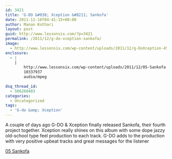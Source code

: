 ```yaml
---
id: 3421
title: 'G-DO &#038; Xception &#8211; Sankofa'
date: 2011-12-16T04:41:15+00:00
author: Manan Kothari
layout: post
guid: http://www.lessonsix.com/?p=3421
permalink: /2011/12/g-do-xception-sankofa/
image:
  - http://www.lessonsix.com/wp-content/uploads/2011/12/g-DoXception-450x450.jpg
enclosure:
  - |
    |
        http://www.lessonsix.com/wp-content/uploads/2011/12/05-Sankofa.mp3
        10337937
        audio/mpeg
        
dsq_thread_id:
  - 506260403
categories:
  - Uncategorized
tags:
  - 'G-do &amp; Xception'
---
```

A couple of days ago G-DO & Xception finally released Sankofa, their fourth project together. Xception really shines on this album with some dope jazzy old-school type feel production to each track. G-DO adds to the production with very positive upbeat tracks and great messages for the listener

[05 Sankofa](http://www.lessonsix.com/wp-content/uploads/2011/12/05-Sankofa.mp3)